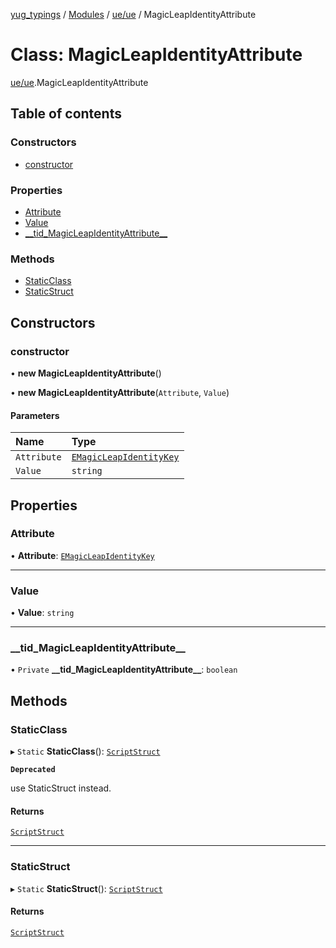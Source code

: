 [yug_typings](../README.md) / [Modules](../modules.md) / [ue/ue](../modules/ue_ue.md) / MagicLeapIdentityAttribute

# Class: MagicLeapIdentityAttribute

[ue/ue](../modules/ue_ue.md).MagicLeapIdentityAttribute

## Table of contents

### Constructors

- [constructor](ue_ue.MagicLeapIdentityAttribute.md#constructor)

### Properties

- [Attribute](ue_ue.MagicLeapIdentityAttribute.md#attribute)
- [Value](ue_ue.MagicLeapIdentityAttribute.md#value)
- [\_\_tid\_MagicLeapIdentityAttribute\_\_](ue_ue.MagicLeapIdentityAttribute.md#__tid_magicleapidentityattribute__)

### Methods

- [StaticClass](ue_ue.MagicLeapIdentityAttribute.md#staticclass)
- [StaticStruct](ue_ue.MagicLeapIdentityAttribute.md#staticstruct)

## Constructors

### constructor

• **new MagicLeapIdentityAttribute**()

• **new MagicLeapIdentityAttribute**(`Attribute`, `Value`)

#### Parameters

| Name | Type |
| :------ | :------ |
| `Attribute` | [`EMagicLeapIdentityKey`](../enums/ue_ue.EMagicLeapIdentityKey.md) |
| `Value` | `string` |

## Properties

### Attribute

• **Attribute**: [`EMagicLeapIdentityKey`](../enums/ue_ue.EMagicLeapIdentityKey.md)

___

### Value

• **Value**: `string`

___

### \_\_tid\_MagicLeapIdentityAttribute\_\_

• `Private` **\_\_tid\_MagicLeapIdentityAttribute\_\_**: `boolean`

## Methods

### StaticClass

▸ `Static` **StaticClass**(): [`ScriptStruct`](ue_ue.ScriptStruct.md)

**`Deprecated`**

use StaticStruct instead.

#### Returns

[`ScriptStruct`](ue_ue.ScriptStruct.md)

___

### StaticStruct

▸ `Static` **StaticStruct**(): [`ScriptStruct`](ue_ue.ScriptStruct.md)

#### Returns

[`ScriptStruct`](ue_ue.ScriptStruct.md)
